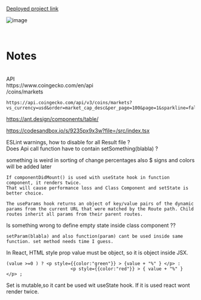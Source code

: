 [Deployed project link](https://main.d3rvdhjdqtm61g.amplifyapp.com/)

![image](https://user-images.githubusercontent.com/80424496/185694512-94bfcdf1-36f1-4e6e-92a0-7ca1ece48255.png)


<br>

# Notes 

<br>
API <br>
https://www.coingecko.com/en/api <br>
/coins/markets

```
https://api.coingecko.com/api/v3/coins/markets?vs_currency=usd&order=market_cap_desc&per_page=100&page=1&sparkline=false
```

https://ant.design/components/table/

https://codesandbox.io/s/9235px9x3w?file=/src/index.tsx

ESLint warnings, how to disable for all Result file ? <br>
Does Api call function have to contain setSomething(blabla)  ? <br>

something is weird in sorting of change percentages also $ signs and colors will be added later<br>
```
If componentDidMount() is used with useState hook in function component, it renders twice.
That will cause performance loss and Class Component and setState is better choice.
```
```
The useParams hook returns an object of key/value pairs of the dynamic params from the current URL that were matched by the Route path. Child routes inherit all params from their parent routes.
```
Is something wrong to define empty state inside class component ?? <br>

```
setParam(blabla) and also function(param) cant be used inside same function. set method needs time I guess.
```
In React, HTML style prop value must be object, so it is object inside JSX.
```
(value >=0 ) ? <p style={{color:"green"}} > {value + "%" } </p> :
                        <p style={{color:"red"}} > { value + "%" } </p> ;
```
Set is mutable,so it cant be used wit useState hook. If it is used react wont render twice.<br>



